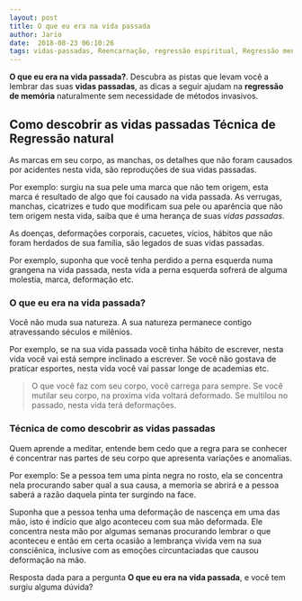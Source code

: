 ```yaml
---
layout: post
title: O que eu era na vida passada
author: Jario
date:  2018-08-23 06:10:26
tags: vidas-passadas, Reencarnação, regressão espiritual, Regressão mental, Vidas Passadas
---
```

**O que eu era na vida passada?**. Descubra as pistas que levam você a lembrar das suas **vidas passadas**, as dicas a seguir ajudam na **regressão de memória** naturalmente sem necessidade de métodos invasivos.   

## Como descobrir as vidas passadas Técnica de Regressão natural

As marcas em seu corpo, as manchas, os detalhes que não foram causados por acidentes nesta vida, são reproduções de sua vidas passadas.

Por exemplo: surgiu na sua pele uma marca que não tem origem, esta marca é resultado de algo que foi causado na vida passada. As verrugas, manchas, cicatrizes e tudo que modificam sua pele ou aparência que não tem origem nesta vida, saiba que é uma herança de suas _vidas passadas_.

As doenças, deformações corporais, cacuetes, vícios, hábitos que não foram herdados de sua família, são legados de suas vidas passadas.

Por exemplo, suponha que você tenha perdido a perna esquerda numa grangena na vida passada, nesta vida a perna esquerda sofrerá de alguma molestia, marca, deformação etc.

### O que eu era na vida passada?

Você não muda sua natureza. A sua natureza permanece contigo atravessando séculos e milênios.

[][1]

Por exemplo, se na sua vida passada você tinha hábito de escrever, nesta vida você vai está sempre inclinado a escrever. Se você não gostava de praticar esportes, nesta vida você vai passar longe de academias etc.

> O que você faz com seu corpo, você carrega para sempre. Se você mutilar seu corpo, na proxima vida voltará deformado. Se multilou no passado, nesta vida terá deformações.

### Técnica de como descobrir as vidas passadas

Quem aprende a meditar, entende bem cedo que a regra para se conhecer é concentrar nas partes de seu corpo que apresenta variações e anomalias.

Por exemplo: Se a pessoa tem uma pinta negra no rosto, ela se concentra nela procurando saber qual a sua causa, a memoria se abrirá e a pessoa saberá a razão daquela pinta ter surgindo na face.

Suponha que a pessoa tenha uma deformação de nascença em uma das mão, isto é indício que algo aconteceu com sua mão deformada. Ele concentra nesta mão por algumas semanas procurando lembrar o que aconteceu e então em certa ocasião a lembrança vivida vem na sua consciênica, inclusive com as emoções circuntaciadas que causou deformação na mão.

Resposta dada para a pergunta **O que eu era na vida passada**, e você tem surgiu alguma dúvida?

 [1]: http://jar.io/vidaspassadas